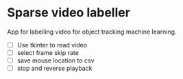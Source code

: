 # Sparse video labeller
App for labelling video for object tracking machine learning.

- [ ] Use tkinter to read video
- [ ] select frame skip rate
- [ ] save mouse location to csv
- [ ] stop and reverse playback
